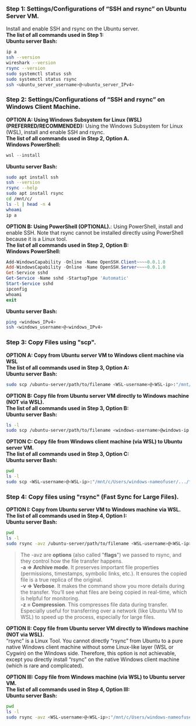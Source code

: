 ### Step 1: Settings/Configurations of “SSH and rsync” on Ubuntu Server VM.
Install and enable SSH and rsync on the Ubuntu server.<br>
**The list of all commands used in Step 1:<br>**
**Ubuntu server Bash:**
```bash
ip a
ssh --version
wireshark --version
rsync --version
sudo systemctl status ssh
sudo systemctl status rsync
ssh <ubuntu_server_username>@<ubuntu_server_IPv4>
```

### Step 2: Settings/Configurations of “SSH and rsync” on Windows Client Machine.  
**OPTION A: Using Windows Subsystem for Linux (WSL) (PREFERRED/RECOMMENDED):** Using the Windows Subsystem for Linux (WSL), install and enable SSH and rsync.<br>
**The list of all commands used in Step 2, Option A.<br>**
**Windows PowerShell:**
```powershell
wsl --install
```

**Ubuntu server Bash:**
```bash
sudo apt install ssh
ssh --version
rsync --help
sudo apt install rsync
cd /mnt/c/
ls -l | head -n 4
whoami
ip a
```

**OPTION B: Using PowerShell (OPTIONAL).**: Using PowerShell, install and enable SSH. Note that rsync cannot be installed directly using PowerShell because it is a Linux tool.<br>
**The list of all commands used in Step 2, Option B:<br>**
**Windows PowerShell:**
```powershell
Add-WindowsCapability -Online -Name OpenSSH.Client~~~~0.0.1.0
Add-WindowsCapability -Online -Name OpenSSH.Server~~~~0.0.1.0
Get-Service sshd
Get-Service -Name sshd -StartupType 'Automatic'
Start-Service sshd
ipconfig
whoami
exit
```

**Ubuntu server Bash:**
```bash
ping <windows_IPv4>
ssh <windows_username>@<windows_IPv4>
```

### Step 3: Copy Files using "scp".
**OPTION A: Copy from Ubuntu server VM to Windows client machine via WSL<br>**
**The list of all commands used in Step 3, Option A:<br>**
**Ubuntu server Bash:**
```bash
sudo scp /ubuntu-server/path/to/filename <WSL-username>@<WSL-ip>:"/mnt/c/Users/windows-nameofuser/.../destination/"
```
  
**OPTION B: Copy file from Ubuntu server VM directly to Windows machine (NOT via WSL).<br>**
**The list of all commands used in Step 3, Option B:<br>**
**Ubuntu server Bash:**
```bash
ls -l
sudo scp /ubuntu-server/path/to/filename <windows-username>@windows-ip:"C:\\Users\\windows-nameofuser\\...\\destination\\"
```
  
**OPTION C: Copy file from Windows client machine (via WSL) to Ubuntu server VM.<br>**
**The list of all commands used in Step 3, Option C:<br>**
**Ubuntu server Bash:**
```bash
pwd
ls -l
sudo scp <WSL-username>@<WSL-ip>:"/mnt/c/Users/windows-nameofuser/.../filename" /ubuntu-server/path/to/destination/
```

### Step 4: Copy files using "rsync" (Fast Sync for Large Files).
**OPTION I: Copy from Ubuntu server VM to Windows machine via WSL.<br>**
**The list of all commands used in Step 4, Option I:<br>**
**Ubuntu server Bash:**
```bash
pwd
ls -l
sudo rsync -avz /ubuntu-server/path/to/filename <WSL-username>@<WSL-ip>:"/mnt/c/Users/windows-nameofuser/.../destination/"
```

> The -avz are **options** (also called "**flags**") we passed to rsync, and they control how the file transfer happens.<br>
**-a => Archive mode**. It preserves important file properties (permissions, timestamps, symbolic links, etc.). It ensures the copied file    is a true replica of the original.<br>
**-v => Verbose**. It makes the command show you more details during the transfer. You’ll see what files are being copied in real-time, 
which is helpful for monitoring.<br>
**-z = Compression**. This compresses file data during transfer. Especially useful for transferring over a network (like Ubuntu VM to WSL) to speed up the process, especially for large files.<br>

**OPTION II: Copy file from Ubuntu server VM directly to Windows machine (NOT via WSL).<br>**
“rsync” is a Linux Tool. You cannot directly “rsync” from Ubuntu to a pure native Windows client machine without some Linux-like layer (WSL or Cygwin) on the Windows side. Therefore,     this option is not achievable, except you directly install “rsync” on the native Windows client machine (which is rare and complicated).<br>

**OPTION III: Copy file from Windows machine (via WSL) to Ubuntu server VM.<br>**
**The list of all commands used in Step 4, Option III:<br>**
**Ubuntu server Bash:**
```bash
pwd
ls -l
sudo rsync -avz <WSL-username>@<WSL-ip>:"/mnt/c/Users/windows-nameofuser/.../filename" /ubuntu-server/path/to/destination
```
